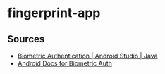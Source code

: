 # fingerprint-app

## Sources

- [Biometric Authentication | Android Studio | Java](https://youtu.be/yPcxZWSszh8)
- [Android Docs for Biometric Auth](https://developer.android.com/training/sign-in/biometric-auth#java)
